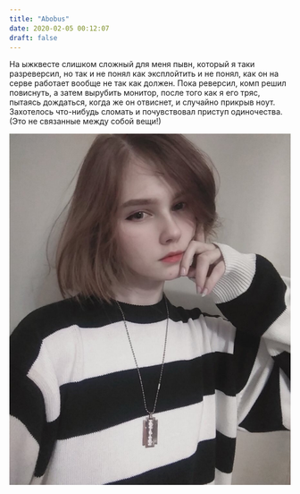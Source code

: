 ```yaml
---
title: "Abobus"
date: 2020-02-05 00:12:07
draft: false
---
```


На ыжквесте слишком сложный для меня пывн, который я таки разреверсил, но так и не понял как эксплойтить и не понял, как он на серве работает вообще не так как должен.
Пока реверсил, комп решил повиснуть, а затем вырубить монитор, после того как я его тряс, пытаясь дождаться, когда же он отвиснет, и случайно прикрыв ноут.
Захотелось что-нибудь сломать и почувствовал приступ одиночества. (Это не связанные между собой вещи!)

![](/img/vk/BymH_KG03KE.jpg)
